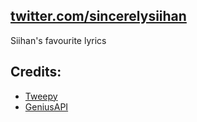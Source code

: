 ## [twitter.com/sincerelysiihan](https://twitter.com/sincerelysiihan)

Siihan's favourite lyrics

## Credits:

- [Tweepy][tweepy]
- [GeniusAPI][geniusapi]

[tweepy]: http://www.tweepy.org/
[geniusapi]: https://genius.com/developers
